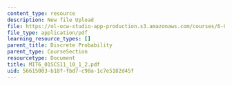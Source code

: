 ```yaml
---
content_type: resource
description: New file Upload
file: https://ol-ocw-studio-app-production.s3.amazonaws.com/courses/6-01sc-introduction-to-electrical-engineering-and-computer-science-i-spring-2011/56615003b18ffbd7c98a1c7e5182d45f_MIT6_01SCS11_10_1_2.pdf
file_type: application/pdf
learning_resource_types: []
parent_title: Discrete Probability
parent_type: CourseSection
resourcetype: Document
title: MIT6_01SCS11_10_1_2.pdf
uid: 56615003-b18f-fbd7-c98a-1c7e5182d45f
---
```

